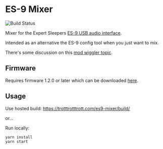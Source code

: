 # ES-9 Mixer

![Build Status](https://github.com/trotttrotttrott/es9-mixer/actions/workflows/build.yml/badge.svg)

Mixer for the Expert Sleepers [ES-9 USB audio
interface](https://www.expert-sleepers.co.uk/es9.html).

Intended as an alternative the ES-9 config tool when you just want to mix.

There's some discussion on this [mod wiggler
topic](https://www.modwiggler.com/forum/viewtopic.php?f=35&t=251065).

## Firmware

Requires firmware 1.2.0 or later which can be downloaded
[here](https://www.expert-sleepers.co.uk/es9firmware.html).

## Usage

Use hosted build: https://trotttrotttrott.com/es9-mixer/build/

or...

Run locally:

```
yarn install
yarn start
```

